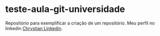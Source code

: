 # teste-aula-git-universidade
Repositório para exemplificar a criação de um repositório.
Meu perfil no linkedin [Chrystian Linkedin](https://www.linkedin.com/in/chrystian-marques-a6904a24b/).
